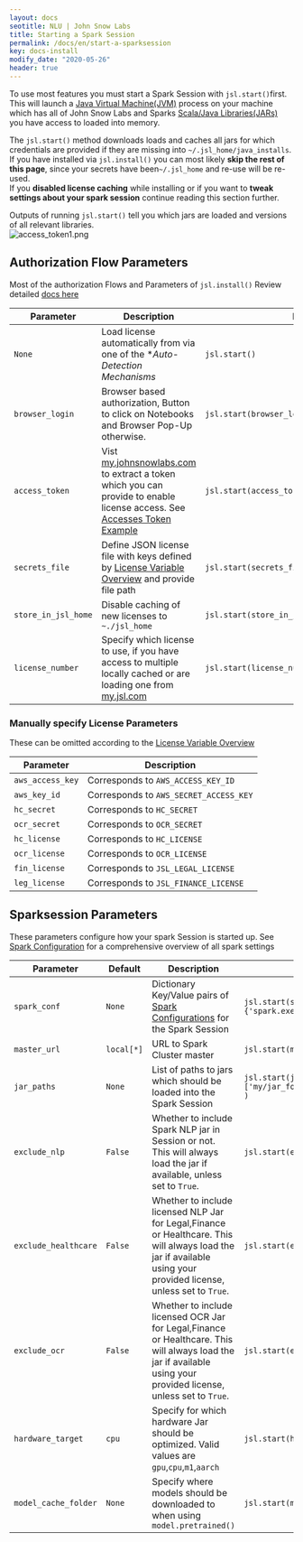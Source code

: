 ```yaml
---
layout: docs
seotitle: NLU | John Snow Labs
title: Starting a Spark Session
permalink: /docs/en/start-a-sparksession
key: docs-install
modify_date: "2020-05-26"
header: true
---
```


<div class="main-docs" markdown="1">

To use most features you must start a Spark Session with `jsl.start()`first.        
This will launch a [Java Virtual Machine(JVM)](https://en.wikipedia.org/wiki/Java_virtual_machine) process on your machine
which has all of John Snow Labs and Sparks [Scala/Java Libraries(JARs)](https://de.wikipedia.org/wiki/Java_Archive) you have access to loaded into memory. 

The `jsl.start()` method downloads loads  and caches all jars for which credentials are provided if they are missing into `~/.jsl_home/java_installs`.       
If you have installed via `jsl.install()` you can most likely **skip the rest of this page**, since your secrets have been`~/.jsl_home` and re-use will be re-used.        
If you **disabled license caching** while installing or if you want to **tweak settings about your spark session** continue reading this section further.        

Outputs of running `jsl.start()` tell you which jars are loaded and versions of all relevant libraries.  
![access_token1.png](/assets/images/jsl_lib/start/start.png)



## Authorization Flow Parameters 
Most of the authorization Flows and Parameters of `jsl.install()` 
Review detailed [docs here](TODO)  

| Parameter           | Description                                                                                                                                                    | Example                                          | Default |
|---------------------|----------------------------------------------------------------------------------------------------------------------------------------------------------------|--------------------------------------------------|---------|
| `None`              | Load license automatically from via one of the **Auto-Detection Mechanisms*                                                                                    | `jsl.start()`                                    | `False` |
| `browser_login`     | Browser based authorization, Button to click on Notebooks and Browser Pop-Up otherwise.                                                                        | `jsl.start(browser_login=True)`                  | `False` |
| `access_token`      | Vist [my.johnsnowlabs.com](https://my.johnsnowlabs.com/) to extract a token which you can provide to enable license access. See [Accesses Token Example](TODO) | `jsl.start(access_token='myToken')`              | `None`  |
| `secrets_file`      | Define JSON license file with keys  defined by [License Variable Overview](TODO) and provide file path                                                         | `jsl.start(secrets_file='path/to/license.json')` | `None`  |
| `store_in_jsl_home` | Disable caching of new licenses to `~./jsl_home`                                                                                                               | `jsl.start(store_in_jsl_home=False)`             | `True`  |
| `license_number`    | Specify which license to use, if you have access to multiple locally cached or are loading one from  [my.jsl.com](https://my.johnsnowlabs.com/)                | `jsl.start(license_number=5)`                    | `0`     |


### Manually specify License Parameters 
These can be omitted according to the [License Variable Overview](TODO)

| Parameter        | Description                            |
|------------------|----------------------------------------|
| `aws_access_key` | Corresponds to `AWS_ACCESS_KEY_ID`     |
| `aws_key_id`     | Corresponds to `AWS_SECRET_ACCESS_KEY` |
| `hc_secret`      | Corresponds to `HC_SECRET`             |
| `ocr_secret`     | Corresponds to `OCR_SECRET`            |
| `hc_license`     | Corresponds to `HC_LICENSE`            |
| `ocr_license`    | Corresponds to `OCR_LICENSE`           |
| `fin_license`    | Corresponds to `JSL_LEGAL_LICENSE`     |
| `leg_license`    | Corresponds to `JSL_FINANCE_LICENSE`   |

## Sparksession Parameters
These parameters configure how your spark Session is started up.
See [Spark Configuration](https://spark.apache.org/docs/latest/configuration.html) for a comprehensive overview of all spark settings 

| Parameter            | Default    | Description                                                                                                                                                        | Example                                                                     |
|----------------------|------------|--------------------------------------------------------------------------------------------------------------------------------------------------------------------|-----------------------------------------------------------------------------|
| `spark_conf`         | `None`     | Dictionary Key/Value pairs of [Spark Configurations](https://spark.apache.org/docs/latest/configuration.html) for the Spark Session                                | `jsl.start(spark_conf={'spark.executor.memory':'6g'})`                      |
| `master_url`         | `local[*]` | URL to Spark Cluster master                                                                                                                                        | `jsl.start(master_url=spark://my.master)`                                   |
| `jar_paths`          | `None`     | List of paths to jars which should be loaded into the Spark Session                                                                                                | `jsl.start(jar_paths=['my/jar_folder/jar1.zip','my/jar_folder/jar2.zip'] )` |
| `exclude_nlp`        | `False`    | Whether to include Spark NLP jar in Session or not. This will always load the jar if available, unless set to `True`.                                              | `jsl.start(exclude_nlp=True)`                                               |
| `exclude_healthcare` | `False`    | Whether to include licensed NLP Jar for Legal,Finance or Healthcare. This will always load the jar if available using your provided license, unless set to `True`. | `jsl.start(exclude_healthcare=True)`                                        |
| `exclude_ocr`        | `False`    | Whether to include licensed OCR Jar for Legal,Finance or Healthcare. This will always load the jar if available using your provided license, unless set to `True`. | `jsl.start(exclude_ocr=True)`                                               |
| `hardware_target`    | `cpu`      | Specify for which hardware Jar should be optimized. Valid values are `gpu`,`cpu`,`m1`,`aarch`                                                                      | `jsl.start(hardware_target=True)`                                           |
| `model_cache_folder` | `None`     | Specify where models should be downloaded to when using `model.pretrained()`                                                                                       | `jsl.start(model_cache_folder=True)`                                        |





</div>